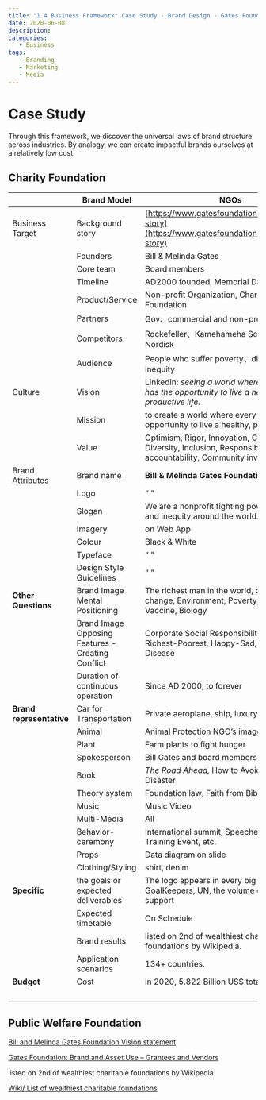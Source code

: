 ```yaml
---
title: "1.4 Business Framework: Case Study - Brand Design - Gates Foundation"
date: 2020-06-08
description:
categories:
   - Business
tags:
   - Branding
   - Marketing
   - Media
---
```


# Case Study

Through this framework, we discover the universal laws of brand structure across industries. By analogy, we can create impactful brands ourselves at a relatively low cost.

## Charity Foundation

| | **Brand Model** | **NGOs** |
| --- | --- | --- |
| Business Target | Background story | [https://www.gatesfoundation.org/about/our-story](https://www.gatesfoundation.org/about/our-story) |
| | Founders | Bill & Melinda Gates |
| | Core team | Board members |
| | Timeline | AD2000 founded, Memorial Days |
| | Product/Service | Non-profit Organization, Charitable Foundation |
| | Partners | Gov、commercial and non-profits Org. |
| | Competitors | Rockefeller、Kamehameha Schools、Novo Nordisk |
| | Audience | People who suffer poverty、disease、inequity |
| Culture | Vision | Linkedin: *seeing a world where every person has the opportunity to live a healthy, productive life.* |
| | Mission | to create a world where every person has the opportunity to live a healthy, productive life. |
| | Value | Optimism, Rigor, Innovation, Collaboration, Diversity, Inclusion, Responsibility and accountability, Community involvement. |
| Brand Attributes | Brand name | **Bill & Melinda Gates Foundation** |
| | Logo | “ ” |
| | Slogan | We are a nonprofit fighting poverty, disease, and inequity around the world. |
| | Imagery | on Web App |
| | Colour | Black & White |
| | Typeface | “ ” |
| | Design Style Guidelines | “ ” |
| **Other Questions** | Brand Image Mental Positioning | The richest man in the world, charity, Climate change, Environment, Poverty, Disease, Vaccine, Biology |
| | Brand Image Opposing Features - Creating Conflict | Corporate Social Responsibility Report. Richest-Poorest, Happy-Sad, Healthy- Disease |
| | Duration of continuous operation | Since AD 2000, to forever |
| **Brand representative** | Car for Transportation | Private aeroplane, ship, luxury car collection |
| | Animal | Animal Protection NGO’s image |
| | Plant | Farm plants to fight hunger |
| | Spokesperson | Bill Gates and board members |
| | Book | *The Road Ahead,* How to Avoid a Climate Disaster |
| | Theory system | Foundation law, Faith from Bible |
| | Music | Music Video |
| | Multi-Media | All |
| | Behavior-ceremony | International summit, Speeches, Workshop, Training Event, etc. |
| | Props | Data diagram on slide |
| | Clothing/Styling | shirt, denim |
| **Specific** | the goals or expected deliverables | The logo appears in every big events such as GoalKeepers, UN, the volume of the financial support |
| | Expected timetable | On Schedule |
| | Brand results | listed on 2nd of wealthiest charitable foundations by Wikipedia. |
| | Application scenarios | 134+ countries. |
| **Budget** | Cost | in 2020, 5.822 Billion US$ totally |
| | | |

## Public Welfare Foundation

[Bill and Melinda Gates Foundation Vision statement](https://mission-statement.com/bill-melinda-gates-foundation/#Bill_and_Melinda_Gates_Foundation_Vision_statement)

[Gates Foundation: Brand and Asset Use – Grantees and Vendors](https://docs.gatesfoundation.org/Documents/GATES_Brand_Guidelines-Grantees_and_Vendors.pdf)

listed on 2nd of wealthiest charitable foundations by Wikipedia.

[Wiki/ List of wealthiest charitable foundations](https://en.wikipedia.org/wiki/List_of_wealthiest_charitable_foundations)
